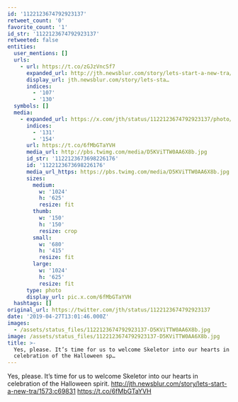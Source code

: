 ```yaml
---
id: '1122123674792923137'
retweet_count: '0'
favorite_count: '1'
id_str: '1122123674792923137'
retweeted: false
entities:
  user_mentions: []
  urls:
    - url: https://t.co/zGJzVncSf7
      expanded_url: http://jth.newsblur.com/story/lets-start-a-new-tra/1573:c69831
      display_url: jth.newsblur.com/story/lets-sta…
      indices:
        - '107'
        - '130'
  symbols: []
  media:
    - expanded_url: https://x.com/jth/status/1122123674792923137/photo/1
      indices:
        - '131'
        - '154'
      url: https://t.co/6fMbGTaYVH
      media_url: http://pbs.twimg.com/media/D5KViTTW0AA6X8b.jpg
      id_str: '1122123673698226176'
      id: '1122123673698226176'
      media_url_https: https://pbs.twimg.com/media/D5KViTTW0AA6X8b.jpg
      sizes:
        medium:
          w: '1024'
          h: '625'
          resize: fit
        thumb:
          w: '150'
          h: '150'
          resize: crop
        small:
          w: '680'
          h: '415'
          resize: fit
        large:
          w: '1024'
          h: '625'
          resize: fit
      type: photo
      display_url: pic.x.com/6fMbGTaYVH
  hashtags: []
original_url: https://twitter.com/jth/status/1122123674792923137
date: '2019-04-27T13:01:46.000Z'
images:
  - /assets/status_files/1122123674792923137-D5KViTTW0AA6X8b.jpg
image: /assets/status_files/1122123674792923137-D5KViTTW0AA6X8b.jpg
title: >-
  Yes, please. It’s time for us to welcome Skeletor into our hearts in
  celebration of the Halloween sp…
---
```


Yes, please. It’s time for us to welcome Skeletor into our hearts in celebration of the Halloween spirit.  http://jth.newsblur.com/story/lets-start-a-new-tra/1573:c69831 https://t.co/6fMbGTaYVH